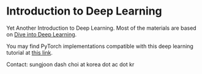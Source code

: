 # Introduction to Deep Learning

Yet Another Introduction to Deep Learning. Most of the materials are based on [Dive into Deep Learning](https://d2l.ai/). 

You may find PyTorch implementations compatible with this deep learning tutorial at [this link](https://github.com/sjchoi86/yet-another-pytorch-tutorial-v2).

Contact: sungjoon dash choi at korea dot ac dot kr 
